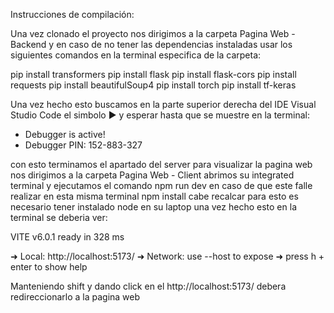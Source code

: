 Instrucciones de compilación: 

Una vez clonado el proyecto nos dirigimos a la carpeta Pagina Web - Backend y en caso de no tener las dependencias instaladas usar los siguientes comandos en la terminal especifica de la carpeta:

pip install transformers
pip install flask
pip install flask-cors
pip install requests
pip install beautifulSoup4
pip install torch
pip install tf-keras


Una vez hecho esto buscamos en la parte superior derecha del IDE Visual Studio Code el simbolo ▶︎ y esperar hasta que se muestre en la terminal:
 * Debugger is active!
 * Debugger PIN: 152-883-327

con esto terminamos el apartado del server para visualizar la pagina web nos dirigimos a la carpeta Pagina Web - Client abrimos su integrated terminal y ejecutamos el comando npm run dev en caso de que este falle realizar en esta misma terminal npm install 
cabe recalcar para esto es necesario tener instalado node en su laptop una vez hecho esto en la terminal se deberia ver:

 VITE v6.0.1  ready in 328 ms

  ➜  Local:   http://localhost:5173/
  ➜  Network: use --host to expose
  ➜  press h + enter to show help

Manteniendo shift y dando click en el  http://localhost:5173/ debera redireccionarlo a la pagina web
